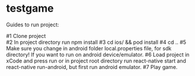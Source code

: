 # testgame


Guides to run project:

  #1 Clone project <br />
  #2 In project directory run npm install
  #3 cd ios/ && pod install
  #4 cd ..
  #5 Make sure you change in android folder local.properties file, for sdk directory! If you want to run on android
  device/emulator.
  #6 Load project in xCode and press run or in project root directory run react-native start and react-native run-android,
  but first run android emulator.
  #7 Play game.
